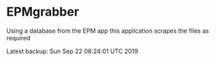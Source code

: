 # EPMgrabber
Using a database from the EPM app this application scrapes the files as required


Latest backup: Sun Sep 22 08:24:01 UTC 2019
